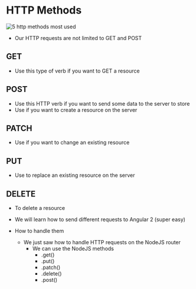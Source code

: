 # HTTP Methods
![5 http methods most used](https://i.imgur.com/3MDP1yd.png)

* Our HTTP requests are not limited to GET and POST

## GET
* Use this type of verb if you want to GET a resource

## POST
* Use this HTTP verb if you want to send some data to the server to store
* Use if you want to create a resource on the server

## PATCH
* Use if you want to change an existing resource

## PUT
* Use to replace an existing resource on the server

## DELETE
* To delete a resource

* We will learn how to send different requests to Angular 2 (super easy)
* How to handle them
    - We just saw how to handle HTTP requests on the NodeJS router
        + We can use the NodeJS methods
            * .get()
            * .put()
            * .patch()
            * .delete()
            * .post()



